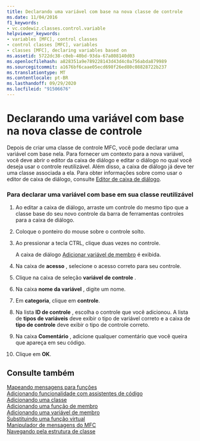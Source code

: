```yaml
---
title: Declarando uma variável com base na nova classe de controle
ms.date: 11/04/2016
f1_keywords:
- vc.codewiz.classes.control.variable
helpviewer_keywords:
- variables [MFC], control classes
- control classes [MFC], variables
- classes [MFC], declaring variables based on
ms.assetid: 5722dc38-c0eb-40bd-93da-67a808140d03
ms.openlocfilehash: a828351a9e789228143d43d4c0a756abda879989
ms.sourcegitcommit: a1676bf6caae05ecd698f26ed80c08828722b237
ms.translationtype: MT
ms.contentlocale: pt-BR
ms.lasthandoff: 09/29/2020
ms.locfileid: "91506676"
---
```

# <a name="declaring-a-variable-based-on-your-new-control-class"></a>Declarando uma variável com base na nova classe de controle

Depois de criar uma classe de controle MFC, você pode declarar uma variável com base nela. Para fornecer um contexto para a nova variável, você deve abrir o editor da caixa de diálogo e editar o diálogo no qual você deseja usar o controle reutilizável. Além disso, a caixa de diálogo já deve ter uma classe associada a ela. Para obter informações sobre como usar o editor de caixa de diálogo, consulte [Editor de caixa de diálogo](../../windows/dialog-editor.md).

### <a name="to-declare-a-variable-based-on-your-reusable-class"></a>Para declarar uma variável com base em sua classe reutilizável

1. Ao editar a caixa de diálogo, arraste um controle do mesmo tipo que a classe base do seu novo controle da barra de ferramentas controles para a caixa de diálogo.

1. Coloque o ponteiro do mouse sobre o controle solto.

1. Ao pressionar a tecla CTRL, clique duas vezes no controle.

   A caixa de diálogo [Adicionar variável de membro](../../ide/adding-a-member-variable-visual-cpp.md#add-member-variable-wizard) é exibida.

1. Na caixa de **acesso** , selecione o acesso correto para seu controle.

1. Clique na caixa de seleção **variável de controle** .

1. Na caixa **nome da variável** , digite um nome.

1. Em **categoria**, clique em **controle**.

1. Na lista **ID de controle** , escolha o controle que você adicionou. A lista de **tipos de variáveis** deve exibir o tipo de variável correto e a caixa de **tipo de controle** deve exibir o tipo de controle correto.

1. Na caixa **Comentário** , adicione qualquer comentário que você queira que apareça em seu código.

1. Clique em **OK**.

## <a name="see-also"></a>Consulte também

[Mapeando mensagens para funções](../../mfc/reference/mapping-messages-to-functions.md)<br/>
[Adicionando funcionalidade com assistentes de código](../../ide/adding-functionality-with-code-wizards-cpp.md)<br/>
[Adicionando uma classe](../../ide/adding-a-class-visual-cpp.md)<br/>
[Adicionando uma função de membro](../../ide/adding-a-member-function-visual-cpp.md)<br/>
[Adicionando uma variável de membro](../../ide/adding-a-member-variable-visual-cpp.md)<br/>
[Substituindo uma função virtual](../../ide/overriding-a-virtual-function-visual-cpp.md)<br/>
[Manipulador de mensagens do MFC](../../mfc/reference/adding-an-mfc-message-handler.md)<br/>
[Navegando pela estrutura de classe](../../ide/navigate-code-cpp.md)
